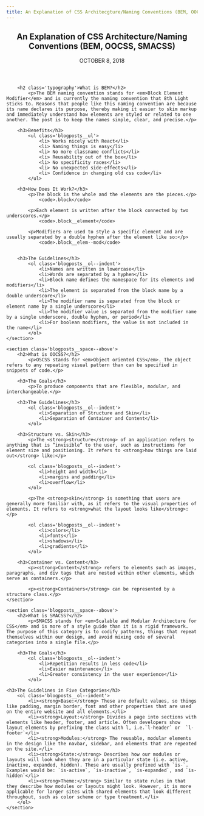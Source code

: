 ```yaml
---
title: An Explanation of CSS Architecgture/Naming Conventions (BEM, OOCSS, SMACSS)
---
```


<main class='blogposts__container'>
        <header>
            <h2>An Explanation of CSS Architecture/Naming Conventions (BEM, OOCSS, SMACSS)</h2>
            <time datetime="2018-11-21">OCTOBER 8, 2018</time>
        </header>

        <h2 class='typography'>What is BEM?</h2>
            <p>The BEM naming convention stands for <em>Block Element Modifier</em> and is currently the naming convention that 8th Light sticks to. Reasons that people like this naming convention are because its name declares its purpose, thereby making it easier to skim markup and immediately understand how elements are styled or related to one another. The post is to keep the names simple, clear, and precise.</p>

        <h3>Benefits</h3>
            <ul class='blogposts__ul'>
                <li> Works nicely with React</li>
                <li> Naming things is easy</li>
                <li> No more classname conflicts</li>
                <li> Reusability out of the box</li>
                <li> No specificity races</li>
                <li> No unexpected side-effects</li>
                <li> Confidence in changing old css code</li>
            </ul>

        <h3>How Does It Work?</h3>
            <p>The block is the whole and the elements are the pieces.</p>
                <code>.block</code>

            <p>Each element is written after the block connected by two underscores.</p>
                <code>.block__element</code>

            <p>Modifiers are used to style a specific element and are usually separated by a double hyphen after the element like so:</p>
                <code>.block__elem--mod</code>


        <h3>The Guidelines</h3>
            <ol class='blogposts__ol--indent'>
                <li>Names are written in lowercase</li>
                <li>Words are separated by a hyphen</li>
                <li>Block name defines the namespace for its elements and modifiers</li>
                <li>The element is separated from the block name by a double underscore</li>
                <li>The modifier name is separated from the block or element name by a single underscore</li>
                <li>The modifier value is separated from the modifier name by a single underscore, double hyphen, or period</li>
                <li>For boolean modifiers, the value is not included in the name</li>
            </ol>
    </section>

    <section class='blogposts__space--above'>
        <h2>What is OOCSS?</h2>
            <p>OSCSS stands for <em>Object oriented CSS</em>. The object refers to any repeating visual pattern than can be specified in snippets of code.</p>

        <h3>The Goals</h3>
            <p>To produce components that are flexible, modular, and interchangeable.</p>

        <h3>The Guidelines</h3>
            <ol class='blogposts__ol--indent'>
                <li>Separation of Structure and Skin</li>
                <li>Separation of Container and Content</li>
            </ol>

        <h3>Structure vs. Skin</h3>
            <p>The <strong>structure</strong> of an application refers to anything that is “invisible” to the user, such as instructions for element size and positioning. It refers to <strong>how things are laid out</strong> like:</p>

            <ol class='blogposts__ol--indent'>
                <li>height and width</li>
                <li>margins and padding</li>
                <li>overflow</li>
            </ol>

            <p>The <strong>skin</strong> is something that users are generally more familiar with, as it refers to the visual properties of elements. It refers to <strong>what the layout looks like</strong>:</p>

            <ol class='blogposts__ol--indent'>
                <li>colors</li>
                <li>fonts</li>
                <li>shadows</li>
                <li>gradients</li>
            </ol>

        <h3>Container vs. Content</h3>
            <p><strong>Content</strong> refers to elements such as images, paragraphs, and div tags that are nested within other elements, which serve as containers.</p>

            <p><strong>Containers</strong> can be represented by a structure class.</p>
    </section>

    <section class='blogposts__space--above'>
        <h2>What is SMACSS?</h2>
            <p>SMACSS stands for <em>Scalable and Modular Architecture for CSS</em> and is more of a style guide than it is a rigid framework. The purpose of this category is to codify patterns, things that repeat themselves within our design, and avoid mixing code of several categories into a single file.</p>

        <h3>The Goals</h3>
            <ol class='blogposts__ol--indent'>
                <li>Repetition results in less code</li>
                <li>Easier maintenance</li>
                <li>Greater consistency in the user experience</li>
            </ol>

    <h3>The Guidelines in Five Categories</h3>
        <ol class='blogposts__ol--indent'>
            <li><strong>Base:</strong> These are default values, so things like padding, margin border, font and other properties that are used on the entire website and all elements.</li>
            <li><strong>Layout:</strong> Divides a page into sections with elements like header, footer, and article. Often developers show layout elements by prefixing the class with l, i.e.`l-header` or  `l-footer`</li>
            <li><strong>Modules:</strong> The reusable, modular elements in the design like the navbar, sidebar, and elements that are repeated on the site.</li>
            <li><strong>State:</strong> Describes how our modules or layouts will look when they are in a particular state (i.e. active, inactive, expanded, hidden). These are usually prefixed with `is-`. Examples would be: `is-active`, `is-inactive`, `is-expanded`, and `is-hidden`</li>
            <li><strong>Theme:</strong> Similar to state rules in that they describe how modules or layouts might look. However, it is more applicable for larger sites with shared elements that look different throughout, such as color scheme or type treatment.</li>
        </ol>
    </section>
</main>
